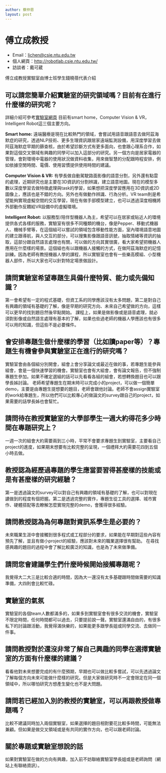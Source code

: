 ```yaml
---
author: 蔡仲恩
layout: post
---
```


#  傅立成教授
- Email：lichen@csie.ntu.edu.tw
- 個人網頁：<http://robotlab.csie.ntu.edu.tw/>
- 訪談者：戴可葳

傅立成教授實驗室由博士班學生錢曉蓓代表介紹
## 可以請您簡單介紹實驗室的研究領域嗎？目前有在進行什麼樣的研究呢？
詳細介紹可參考[實驗室網頁](https://www.csie.ntu.edu.tw/app-op/lab.php?Sn=17)
目前有smart home，Computer Vision & VR，Intelligent Robot這三個主要方向。

**Smart home:** 遠端醫療是現在比較熱門的領域，會嘗試用語音跟語意去做阿茲海默症的研究，透過NLP技術、更多生理資訊跟居家遠端監測設備，用深度學習去做阿茲海默症早期的篩查核，由於希望診斷方式有更多面向，也會跟心理系合作，如果對這個交叉領域有興趣的同學可以加入這部分的研究。另一個方向是居家電器的管理，會對環境中電器的使用狀況做資料收集，用來做智慧的分配跟時程安排，例如依據空閒時間、電價、使用習慣提供使用時間的建議。

**Computer Vision & VR:** 有學長做自動駕駛路面影像的語意分割，另外還有點雲的處理，近期研究也是主要在3D資訊的分割辨識，建立語意地圖。現在的模型多數以深度學習去做特徵處理與task的學習，如果想把深度學習應用在3D資訊或2D圖像上，應該也是不錯的方向。另外也有做動作辨識、行為分析。VR team則是希望能夠實現虛擬空間的交互學習，現在有做手部模型建立，也可以透過深度相機將外部動作反饋給VR設備中的虛擬環境。

**Intelligent Robot:** 以服務型/陪伴型機器人為主，希望可以在居家或貼近人的環境提供各式各樣的服務，實驗室有很多不同種類的機台，像是Pepper、移動式機器人、機械手臂等，在這個組可以嘗試的領域包含移動性能方面，室內環境語意地圖的建立跟導航，與人交互的部分，可以搜集影像跟語音訊號，抽取情緒等資訊的抽取，這部分跟自然語言處理也有關，可以做的方向其實很廣，看大家希望把機器人應用在什麼樣的場景。這個組也有以跟機器人接觸的方式，在做阿茲海默症的記憶訓練。因為老師有教授機器人學的課程，所以實驗室也會有一些樂高模組、小型機器人部件，所以大家也可以針對特定場景做設計。

## 請問實驗室希望專題生具備什麼特質、能力或先備知識？
第一會希望有一定的程式基礎，但資工系的同學應該沒有太多問題，第二是對自己有興趣的領域有基礎的了解，像是早期的研究方向、未來自己希望做的方向，這樣可以更早的找到題目然後早點開始。
課程上，如果是做影像或是語音處理，就必須對影像或自然語言處理有基本的了解，如果也些過老師的機器人學應該也有很多可以用的知識，但這些不是必要條件。

## 會安排專題生做什麼樣的學習（比如讀paper等）？專題生有機會參與實驗室正在進行的研究嗎？
實驗室會由各個組分別開會，組會上會分享論文或最近在做的事，若專題生能參與組會，會是一個快速學習的機會。實驗室也會有大組會，會有論文報告，但不強制專題生參加。如果不確定選組的話可以先看看各組的組會，若想轉換題目也可以跟學長姊討論。
老師希望專題生在期末時可以完成小的project，可以做一個簡單demo，主要是由專題生提想要的題目，老師會跟他討論。老師不會assign實驗室的work給專題生，所以他們可以比較專心的做論文的survey跟自己的project，如果需要的話學長姊也會幫忙。

## 請問待在教授實驗室的大學部學生一週大約得花多少時間在專題研究上？
一週一次的組會大約需要兩到三小時，平常不會要求專題生到實驗室，主要看自己project的進度，如果期末想要有比較完整的呈現，一個禮拜大約需要花四到五個小時去做。

## 教授認為經歷過專題的學生應當要習得甚麼樣的技能或是有甚麼樣的研究經驗？
第一是透過論文的survey可以對自己有興趣的領域有基礎的了解，也可以對現在譨做到的程度有個把握。第二是透過完整的實作，專題生從工具的選擇、城市實作、硬體搭配等去瞭解怎麼實現完整的demo，會獲得很多經驗。

## 請問教授認為為何專題對資訊系學生是必要的？
未來職業生涯中會接觸到很多程式或工程部分的要求，如果能在早期對這些內容有預先了解，並且有做小project的經驗，應該對未來的職業選擇很有幫助。
在尋找感興趣的題目的過程中會了解比較廣泛的知識，也是為了未來做準備。

## 請問您會建議學生們什麼時候開始接觸專題呢？
我覺得大二大三是比較合適的時間，因為大一還沒有太多基礎跟時間做需要的知識準備，大四則會比較忙碌。

## 實驗室的氣氛
實驗室的各個team人數都滿多的，如果多到實驗室會有很多交流的機會，實驗室不限定時間，任何時間都可以過去，只要提前說一聲。實驗室還滿自由的，有很多私下的討論跟活動，我覺得滿快樂的，如果能更多跟學長姐或同學交流、去做同一件事。

## 請問教授對於還沒非常了解自己興趣的同學在選擇實驗室的方面有什麼樣的建議？
看看他對未來想要完成的有什麼預期，早期也可以做比較多嘗試，可以先透過論文了解每個方向未來可能做什麼樣的研究。但是大家做研究時不一定會限定在同一個領域中，所以哪怕研究方想產生變化也不是大問題。

## 請問若已經加入別的教授的實驗室，可以再跟教授做專題嗎？
比較不建議同時加入兩個實驗室，如果選擇的題目相對要花比較多時間，可能無法兼顧。但如果是做交叉領域或是有共同的實作方向，也可以跟老師討論。

## 關於專題或實驗室想說的話
如果對實驗室在做的方向有興趣，加入前不妨聯絡實驗室學長姐或是老師詢問（網站上有聯絡資訊）。

